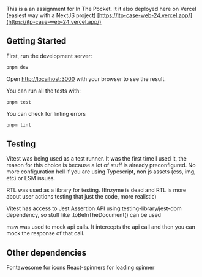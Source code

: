 This is a an assignment for In The Pocket. It it also deployed here on Vercel (easiest way with a NextJS project)
[https://itp-case-web-24.vercel.app/](https://itp-case-web-24.vercel.app/)

## Getting Started

First, run the development server:

```bash
pnpm dev
```

Open [http://localhost:3000](http://localhost:3000) with your browser to see the result.

You can run all the tests with:

```bash
pnpm test
```

You can check for linting errors

```bash
pnpm lint
```


## Testing
Vitest was being used as a test runner. It was the first time I used it, the reason for this choice is because a lot of stuff is already preconfigured. No more configuration hell if you are using Typescript, non js assets (css, img, etc) or ESM issues.  
  
RTL was used as a library for testing. (Enzyme is dead and RTL is more about user actions testing that just the code, more realistic)  
  
Vitest has access to Jest Assertion API using testing-library/jest-dom dependency, so stuff like .toBeInTheDocument() can be used  
  
msw was used to mock api calls. It intercepts the api call and then you can mock the response of that call.  


## Other dependencies
Fontawesome for icons
React-spinners for loading spinner
